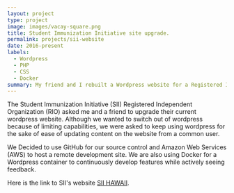 ```yaml
---
layout: project
type: project
image: images/vacay-square.png
title: Student Immunization Initiative site upgrade. 
permalink: projects/sii-website
date: 2016-present
labels:
  - Wordpress
  - PHP
  - CSS
  - Docker
summary: My friend and I rebuilt a Wordpress website for a Registered Independent Organization at UH Manoa.
---
```


The Student Immunization Initiative (SII) Registered Independent Organization (RIO) asked me and a friend to upgrade their current wordpress website. Although we wanted to switch out of wordpress because of limiting capabilities, we were asked to keep using wordpress for the sake of ease of updating content on the website from a common user.

We Decided to use GitHub for our source control and Amazon Web Services (AWS) to host a remote development site. We are also using Docker for a Wordpress container to continuously develop features while actively seeing feedback.



Here is the link to SII's website  [SII HAWAII](https://siihawaii.org/).



